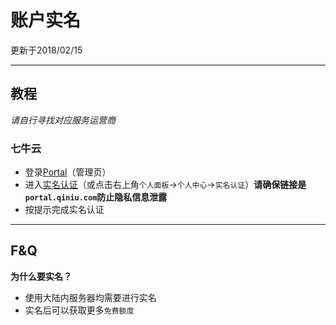 # 账户实名
更新于2018/02/15

---

## 教程

*请自行寻找对应服务运营商*

### 七牛云

- 登录[Portal](http://portal.qiniu.com)（管理页）
- 进入[实名认证](http://portal.qiniu.com/identity/choice)（或点击右上角`个人面板`->`个人中心`->`实名认证`）**请确保链接是`portal.qiniu.com`防止隐私信息泄露**
- 按提示完成实名认证

---

## F&Q

**为什么要实名？**

- 使用大陆内服务器均需要进行实名
- 实名后可以获取更多`免费额度`
